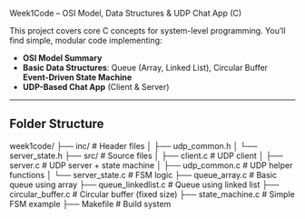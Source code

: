 Week1Code – OSI Model, Data Structures & UDP Chat App (C)

This project covers core C concepts for system-level programming. You’ll find simple, modular code implementing:

- **OSI Model Summary**
- **Basic Data Structures**: Queue (Array, Linked List), Circular Buffer
  **Event-Driven State Machine**
- **UDP-Based Chat App** (Client & Server)

---

## Folder Structure
week1code/
├── inc/ # Header files
│ ├── udp_common.h
│ └── server_state.h
├── src/ # Source files
│ ├── client.c # UDP client
│ ├── server.c # UDP server + state machine
│ ├── udp_common.c # UDP helper functions
│ └── server_state.c # FSM logic
├── queue_array.c # Basic queue using array
├── queue_linkedlist.c # Queue using linked list
├── circular_buffer.c # Circular buffer (fixed size)
├── state_machine.c # Simple FSM example
├── Makefile # Build system
